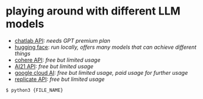 # playing around with different LLM models

* [chatlab API](https://chatlab.dev/): *needs GPT premium plan*
* [hugging face](https://huggingface.co/docs/api-inference/index): *run locally, offers many models that can achieve different things*
* [cohere API](https://docs.cohere.ai/): *free but limited usage*
* [AI21 API](https://docs.ai21.com/): *free but limited usage*
* [google cloud AI](https://cloud.google.com/products/ai): *free but limited usage, paid usage for further usage*
* [replicate API](https://replicate.com/docs): *free but limited usage*

```console
$ python3 {FILE_NAME}
```
